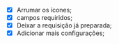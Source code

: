 - [x] Arrumar os ícones;
- [x] campos requiridos;
- [x] Deixar a requisição já preparada;
- [x] Adicionar mais configurações;
